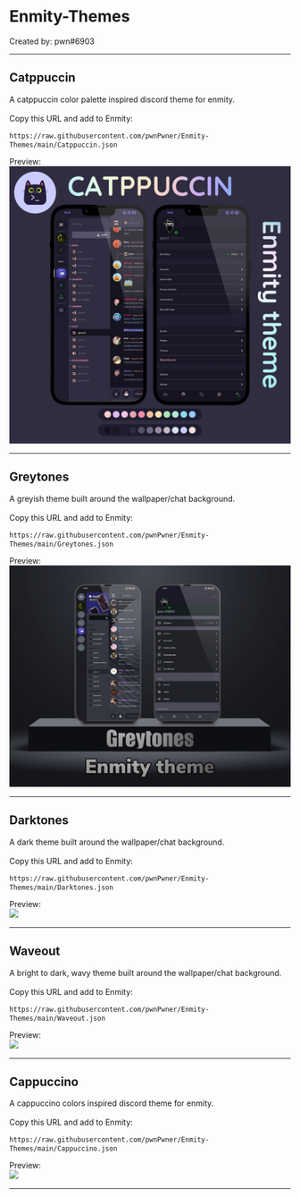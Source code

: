 # Enmity-Themes

Created by: pwn#6903

- - - -

## Catppuccin
A catppuccin color palette inspired discord theme for enmity.<br>
<br>
Copy this URL and add to Enmity:
```
https://raw.githubusercontent.com/pwnPwner/Enmity-Themes/main/Catppuccin.json
```
Preview:<br>
![](/.assets/images/catppuccin.png)

- - - -

## Greytones
A greyish theme built around the wallpaper/chat background.<br>
<br>
Copy this URL and add to Enmity:
```
https://raw.githubusercontent.com/pwnPwner/Enmity-Themes/main/Greytones.json
```
Preview:<br>
![](/.assets/images/greytones.png)

- - - -

## Darktones
A dark theme built around the wallpaper/chat background.<br>
<br>
Copy this URL and add to Enmity:
```
https://raw.githubusercontent.com/pwnPwner/Enmity-Themes/main/Darktones.json
```
Preview:<br>
![](/.assets/images/darktones.png)

- - - -

## Waveout
A bright to dark, wavy theme built around the wallpaper/chat background.<br>
<br>
Copy this URL and add to Enmity:
```
https://raw.githubusercontent.com/pwnPwner/Enmity-Themes/main/Waveout.json
```
Preview:<br>
![](/.assets/images/waveout.png)

- - - -

## Cappuccino
A cappuccino colors inspired discord theme for enmity.<br>
<br>
Copy this URL and add to Enmity:
```
https://raw.githubusercontent.com/pwnPwner/Enmity-Themes/main/Cappuccino.json
```
Preview:<br>
![](/.assets/images/cappuccino.png)

- - - -
